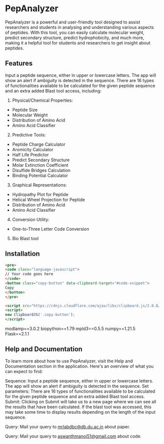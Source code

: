 # PepAnalyzer
PepAnalyzer is a powerful and user-friendly tool designed to assist researchers and students in analysing and understanding various aspects of peptides. With this tool, you can easily calculate molecular weight, predict secondary structure, predict hydrophobicity, and much more, making it a helpful tool for students and researchers to get insight about peptides.

## Features
Input a peptide sequence, either in upper or lowercase letters. The app will show an alert if ambiguity is detected in the sequence.
There are 16 types of functionalities available to be calculated for the given peptide sequence and an extra added Blast tool access, including:
1. Physical/Chemical Properties:
  - Peptide Size
  - Molecular Weight
  - Distribution of Amino Acid
  - Amino Acid Classifier
2. Predictive Tools:
 - Peptide Charge Calculator
 - Aromicity Calculator
 - Half Life Predictor
 - Predict Secondary Structure
 - Molar Extinction Coefficient
 - Disulfide Bridges Calculation
 - Binding Potential Calculator
3. Graphical Representations:
 - Hydropathy Plot for Peptide
 - Helical Wheel Projection for Peptide
 - Distribution of Amino Acid
 - Amino Acid Classifier
4. Conversion Utility:
 - One-to-Three Letter Code Conversion
5. Bio Blast tool

## Installation

```html
<pre>
<code class="language-javascript">
// Your code goes here
</code>
<button class="copy-button" data-clipboard-target="#code-snippet">
Copy
</button>
</pre>

<script src="https://cdnjs.cloudflare.com/ajax/libs/clipboard.js/2.0.8/clipboard.min.js"></script>
<script>
new ClipboardJS('.copy-button');
</script>
```

modlamp==3.0.2
biopython==1.79
mpld3==0.5.5
numpy==1.21.5
Flask==2.1.1


## Help and Documentation
To learn more about how to use PepAnalyzer, visit the Help and Documentation section in the application. Here's an overview of what you can expect to find:

Sequence: Input a peptide sequence, either in upper or lowercase letters. The app will show an alert if ambiguity is detected in the sequence.
Set parameters: There are 16 types of functionalities available to be calculated for the given peptide sequence and an extra added Blast tool access.
Submit: Clicking on Submit will take us to a new page where we can see all the results that have been calculated. If the blast tool was accessed, this may take some time to display results depending on the length of the input sequence.

Query: Mail your query to [mrlabdbc@db.du.ac.in](mailto:mrlabdbc@db.du.ac.in) about paper.

Query: Mail your query to [aswanthmanoj51@gmail.com](mailto:aswanthmanoj51@gmail.com) about code.
